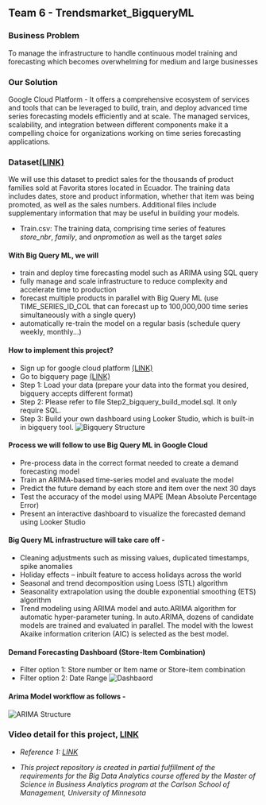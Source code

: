 ## Team 6 - Trendsmarket_BigqueryML

### Business Problem

To manage the infrastructure to handle continuous model training and forecasting which becomes overwhelming for medium and large businesses

### Our Solution

Google Cloud Platform - It offers a comprehensive ecosystem of services and tools that can be leveraged to build, train, and deploy advanced time series forecasting models efficiently and at scale. The managed services, scalability, and integration between different components make it a compelling choice for organizations working on time series forecasting applications.

### Dataset[(LINK)](<https://www.kaggle.com/competitions/store-sales-time-series-forecasting/data>)
We will use this dataset to predict sales for the thousands of product families sold at Favorita stores located in Ecuador. The training data includes dates, store and product information, whether that item was being promoted, as well as the sales numbers. Additional files include supplementary information that may be useful in building your models.
- Train.csv: The training data, comprising time series of features *store_nbr*, *family*, and *onpromotion* as well as the target *sales*


#### With Big Query ML, we will

- train and deploy time forecasting model such as ARIMA using SQL query
- fully manage and scale infrastructure to reduce complexity and accelerate time to production
- forecast multiple products in parallel with Big Query ML (use TIME_SERIES_ID_COL that can forecast up to 100,000,000 time series simultaneously with a single query)
- automatically re-train the model on a regular basis (schedule query weekly, monthly...)

#### How to implement this project?
- Sign up for google cloud platform [(LINK)](<https://cloud.google.com/?hl=en>)
- Go to bigquery page [(LINK)](<https://cloud.google.com/bigquery?hl=en>)
- Step 1: Load your data (prepare your data into the format you desired, bigquery accepts different format)
- Step 2: Please refer to file Step2_bigquery_build_model.sql. It only require SQL.
- Step 3: Build your own dashboard using Looker Studio, which is built-in in bigquery tool.
![Bigquery Structure](https://github.com/Cheng-Jessica/Trendsmarket_BigqueryML/blob/main/Structure_bigquery.jpg)


#### Process we will follow to use Big Query ML in Google Cloud
- Pre-process data in the correct format needed to create a demand forecasting model
- Train an ARIMA-based time-series model and evaluate the model
- Predict the future demand by each store and item over the next 30 days
- Test the accuracy of the model using MAPE (Mean Absolute Percentage Error)
- Present an interactive dashboard to visualize the forecasted demand using Looker Studio

#### Big Query ML infrastructure will take care off -
- Cleaning adjustments such as missing values, duplicated timestamps, spike anomalies
- Holiday effects – inbuilt feature to access holidays across the world
- Seasonal and trend decomposition using Loess (STL) algorithm
- Seasonality extrapolation using the double exponential smoothing (ETS) algorithm
- Trend modeling using ARIMA model and auto.ARIMA algorithm for automatic hyper-parameter tuning. In auto.ARIMA, dozens of candidate models are trained and evaluated in parallel. The model with the lowest Akaike information criterion (AIC) is selected as the best model.

#### Demand Forecasting Dashboard (Store-Item Combination)
- Filter option 1: Store number or Item name or Store-item combination
- Filter option 2: Date Range
![Dashbaord](https://github.com/Cheng-Jessica/Trendsmarket_BigqueryML/blob/main/Step3%20_Dashbaord.jpg)

#### Arima Model workflow as follows -
![ARIMA Structure](https://github.com/Cheng-Jessica/Trendsmarket_BigqueryML/blob/main/arima_structure.jpg)

### Video detail for this project, [LINK](<https://www.youtube.com/watch?v=6MRux_sKrtA&ab_channel=MSBA_Team>)

- *Reference 1: [LINK](<https://cloud.google.com/blog/topics/developers-practitioners/how-build-demand-forecasting-models-bigquery-ml>)*

- *This project repository is created in partial fulfillment of the requirements for the Big Data Analytics course offered by the Master of Science in Business Analytics program at the Carlson School of Management, University of Minnesota*

